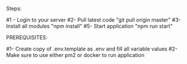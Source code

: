 Steps:

#1 - Login to your server
#2- Pull latest code "git pull origin master"
#3- Install all modules "npm install"
#5- Start application "npm run start"


PREREQUISITES:

#1- Create copy of .env.template as .env and fill all variable values
#2- Make sure to use either pm2 or docker to run application


